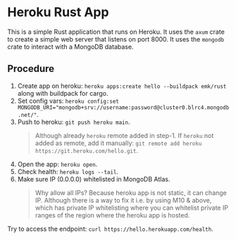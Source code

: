 # Heroku Rust App

This is a simple Rust application that runs on Heroku. It uses the `axum` crate to create a simple web server that listens on port 8000. It uses the `mongodb` crate to interact with a MongoDB database.

## Procedure

1. Create app on heroku: `heroku apps:create hello --buildpack emk/rust` along with buildpack for cargo.
2. Set config vars: `heroku config:set MONGODB_URI="mongodb+srv://username:password@cluster0.blrc4.mongodb.net/"`.
3. Push to heroku: `git push heroku main`.
   > Although already `heroku` remote added in step-1. If `heroku` not added as remote, add it manually: `git remote add heroku https://git.heroku.com/hello.git`.
4. Open the app: `heroku open`.
5. Check health: `heroku logs --tail`.
6. Make sure IP (0.0.0.0) whitelisted in MongoDB Atlas.
   > Why allow all IPs? Because heroku app is not static, it can change IP. Although there is a way to fix it i.e. by using M10 & above, which has private IP whitelisting where you can whitelist private IP ranges of the region where the heroku app is hosted.

Try to access the endpoint: `curl https://hello.herokuapp.com/health`.
